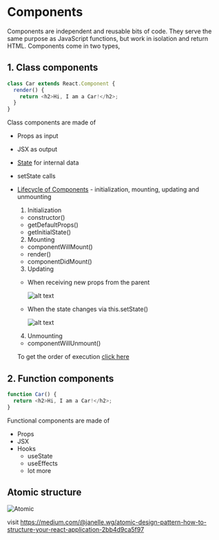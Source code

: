 # Components

Components are independent and reusable bits of code. They serve the same purpose as JavaScript functions, but work in isolation and return HTML. Components come in two types, 

## 1. Class components
```javascript
class Car extends React.Component {
  render() {
    return <h2>Hi, I am a Car!</h2>;
  }
}
```
Class components are made of
- Props as input
- JSX as output
- [State](State.md) for internal data
- setState calls
- [Lifecycle of Components](https://www.geeksforgeeks.org/reactjs-lifecycle-components/)  - initialization, mounting, updating and unmounting
  1. Initialization 
    - constructor()
    - getDefaultProps()
    - getInitialState()
  2. Mounting
    - componentWillMount()
    - render()
    - componentDidMount()
  3. Updating
    - When receiving new props from the parent
    
      ![alt text](https://miro.medium.com/max/1010/1*5fwo0VC1KtiWH64CENQ8dQ.png "Logo Title Text 1")
    
    - When the state changes via this.setState()
      
      ![alt text](https://miro.medium.com/max/1030/1*u0CoE_GHlUB4Ce-yZtgv0Q.png "Logo Title Text 1")
    
  4. Unmounting
    - componentWillUnmount()

  To get the order of execution [click here](https://medium.com/react-ecosystem/react-components-lifecycle-ce09239010df)

## 2. Function components
```javascript
function Car() {
  return <h2>Hi, I am a Car!</h2>;
}
```
Functional components are made of
- Props
- JSX
- Hooks 
  - useState
  - useEffects
  - lot more

## Atomic structure

![Atomic](https://miro.medium.com/max/1400/1*PcQ-m317YX6ct9ccBi6H1Q.png "Atomic design pattern")

visit https://medium.com/@janelle.wg/atomic-design-pattern-how-to-structure-your-react-application-2bb4d9ca5f97


